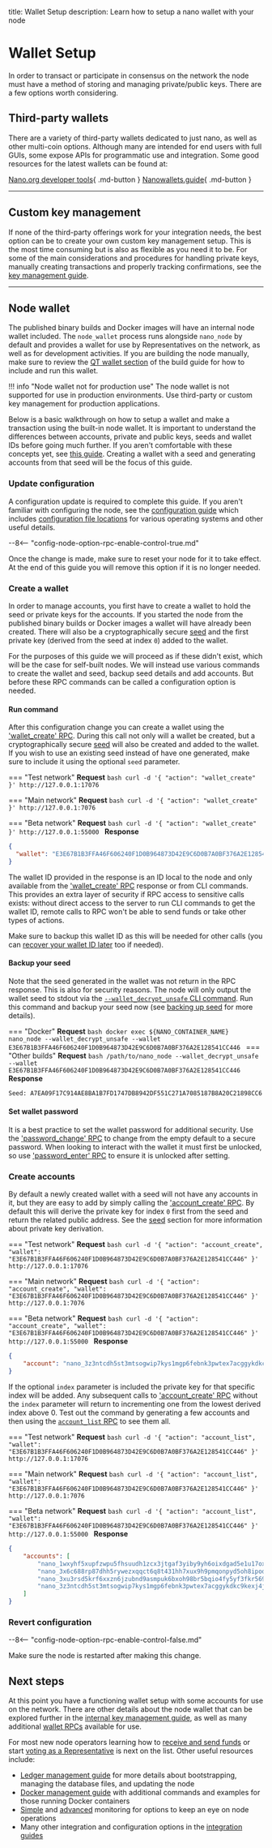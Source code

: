 title: Wallet Setup
description: Learn how to setup a nano wallet with your node

# Wallet Setup

In order to transact or participate in consensus on the network the node must have a method of storing and managing private/public keys. There are a few options worth considering.

## Third-party wallets

There are a variety of third-party wallets dedicated to just nano, as well as other multi-coin options. Although many are intended for end users with full GUIs, some expose APIs for programmatic use and integration. Some good resources for the latest wallets can be found at:

[Nano.org developer tools](https://nano.org/tools#wallets){ .md-button } [Nanowallets.guide](https://nanowallets.guide/){ .md-button }

---

## Custom key management

If none of the third-party offerings work for your integration needs, the best option can be to create your own custom key management setup. This is the most time consuming but is also as flexible as you need it to be. For some of the main considerations and procedures for handling private keys, manually creating transactions and properly tracking confirmations, see the [key management guide](../integration-guides/key-management.md).

---

## Node wallet

The published binary builds and Docker images will have an internal node wallet included. The `node_wallet` process runs alongside `nano_node` by default and provides a wallet for use by Representatives on the network, as well as for development activities. If you are building the node manually, make sure to review the [QT wallet section](../integration-guides/build-options.md#qt-wallet) of the build guide for how to include and run this wallet.

!!! info "Node wallet not for production use"
	The node wallet is not supported for use in production environments. Use third-party or custom key management for production applications.

Below is a basic walkthrough on how to setup a wallet and make a transaction using the built-in node wallet. It is important to understand the differences between accounts, private and public keys, seeds and wallet IDs before going much further. If you aren't comfortable with these concepts yet, see [this guide](https://docs.nano.org/integration-guides/the-basics/#account-key-seed-and-wallet-ids). Creating a wallet with a seed and generating accounts from that seed will be the focus of this guide.

### Update configuration

A configuration update is required to complete this guide. If you aren't familiar with configuring the node, see the [configuration guide](../running-a-node/configuration.md) which includes [configuration file locations](../running-a-node/configuration.md#configuration-file-locations) for various operating systems and other useful details.

--8<-- "config-node-option-rpc-enable-control-true.md"

Once the change is made, make sure to reset your node for it to take effect. At the end of this guide you will remove this option if it is no longer needed.

### Create a wallet

In order to manage accounts, you first have to create a wallet to hold the seed or private keys for the accounts. If you started the node from the published binary builds or Docker images a wallet will have already been created. There will also be a cryptographically secure [seed](../integration-guides/the-basics.md#seed) and the first private key (derived from the seed at index `0`) added to the wallet.

For the purposes of this guide we will proceed as if these didn't exist, which will be the case for self-built nodes. We will instead use various commands to create the wallet and seed, backup seed details and add accounts. But before these RPC commands can be called a configuration option is needed.

#### Run command

After this configuration change you can create a wallet using the ['wallet_create' RPC](../commands/rpc-protocol.md#wallet-create). During this call not only will a wallet be created, but a cryptographically secure [seed](../integration-guides/the-basics.md#seed) will also be created and added to the wallet. If you wish to use an existing seed instead of have one generated, make sure to include it using the optional `seed` parameter.

=== "Test network"
	**Request**
	```bash
	curl -d '{
	  "action": "wallet_create"
	}' http://127.0.0.1:17076
	```

=== "Main network"
	**Request**
	```bash
	curl -d '{
	  "action": "wallet_create"
	}' http://127.0.0.1:7076
	```

=== "Beta network"
	**Request**
	```bash
	curl -d '{
	  "action": "wallet_create"
	}' http://127.0.0.1:55000
	```
**Response**
```json
{ 
  "wallet": "E3E67B1B3FFA46F606240F1D0B964873D42E9C6D0B7A0BF376A2E128541CC446"
}
```

The wallet ID provided in the response is an ID local to the node and only available from the ['wallet_create' RPC](../commands/rpc-protocol.md#wallet-create) response or from CLI commands. This provides an extra layer of security if RPC access to sensitive calls exists: without direct access to the server to run CLI commands to get the wallet ID, remote calls to RPC won't be able to send funds or take other types of actions. 

Make sure to backup this wallet ID as this will be needed for other calls (you can [recover your wallet ID later](../integration-guides/key-management.md#recovering-wallet_id) too if needed).

#### Backup your seed

Note that the seed generated in the wallet was not return in the RPC response. This is also for security reasons. The node will only output the wallet seed to stdout via the [`--wallet_decrypt_unsafe` CLI command](../commands/command-line-interface/#-wallet_decrypt_unsafe-walletwallet-passwordpassword). Run this command and backup your seed now (see [backing up seed](../integration-guides/key-management.md#backing-up-seed) for more details).

=== "Docker"
	**Request**
	```bash
	docker exec ${NANO_CONTAINER_NAME} nano_node --wallet_decrypt_unsafe --wallet E3E67B1B3FFA46F606240F1D0B964873D42E9C6D0B7A0BF376A2E128541CC446
	```
=== "Other builds"
	**Request**
	```bash
	/path/to/nano_node --wallet_decrypt_unsafe --wallet E3E67B1B3FFA46F606240F1D0B964873D42E9C6D0B7A0BF376A2E128541CC446
	```
**Response**
```bash
Seed: A7EA09F17C914AE8BA1B7FD1747DB8942DF551C271A7085187B8A20C21898CC6
```

#### Set wallet password

It is a best practice to set the wallet password for additional security. Use the ['password_change' RPC](../commands/rpc-protocol.md#password_change) to change from the empty default to a secure password. When looking to interact with the wallet it must first be unlocked, so use ['password_enter' RPC](/commands/rpc-protocol.md#password_enter) to ensure it is unlocked after setting.

### Create accounts

By default a newly created wallet with a seed will not have any accounts in it, but they are easy to add by simply calling the ['account_create' RPC](../commands/rpc-protocol.md#account-create). By default this will derive the private key for index `0` first from the seed and return the related public address. See the [seed](../integration-guides/the-basics.md#seed) section for more information about private key derivation.


=== "Test network"
	**Request**
	```bash
	curl -d '{
	  "action": "account_create",
	  "wallet": "E3E67B1B3FFA46F606240F1D0B964873D42E9C6D0B7A0BF376A2E128541CC446"
	}' http://127.0.0.1:17076
	```

=== "Main network"
	**Request**
	```bash
	curl -d '{
	  "action": "account_create",
	  "wallet": "E3E67B1B3FFA46F606240F1D0B964873D42E9C6D0B7A0BF376A2E128541CC446"
	}' http://127.0.0.1:7076
	```

=== "Beta network"
	**Request**
	```bash
	curl -d '{
	  "action": "account_create",
	  "wallet": "E3E67B1B3FFA46F606240F1D0B964873D42E9C6D0B7A0BF376A2E128541CC446"
	}' http://127.0.0.1:55000
	```
**Response**
```json
{
    "account": "nano_3z3ntcdh5st3mtsogwip7kys1mgp6febnk3pwtex7acggykdkc9kexj4j87b"
}
```


If the optional `index` parameter is included the private key for that specific index will be added. Any subsequent calls to ['account_create' RPC](../commands/rpc-protocol.md#account-create) without the `index` parameter will return to incrementing one from the lowest derived index above 0. Test out the command by generating a few accounts and then using the [`account_list` RPC](../commands/rpc-protocol.md#account_list) to see them all.

=== "Test network"
	**Request**
	```bash
	curl -d '{
	  "action": "account_list",
	  "wallet": "E3E67B1B3FFA46F606240F1D0B964873D42E9C6D0B7A0BF376A2E128541CC446"
	}' http://127.0.0.1:17076
	```

=== "Main network"
	**Request**
	```bash
	curl -d '{
	  "action": "account_list",
	  "wallet": "E3E67B1B3FFA46F606240F1D0B964873D42E9C6D0B7A0BF376A2E128541CC446"
	}' http://127.0.0.1:7076
	```

=== "Beta network"
	**Request**
	```bash
	curl -d '{
	  "action": "account_list",
	  "wallet": "E3E67B1B3FFA46F606240F1D0B964873D42E9C6D0B7A0BF376A2E128541CC446"
	}' http://127.0.0.1:55000
	```
**Response**
```json
{
    "accounts": [
        "nano_1wxyhf5xupfzwpu5fhsuudh1zcx3jtgaf3yiby9yh6oixdgad5e1u17oxaof",
        "nano_3x6c688rp87dhh5rywezxqqct6q8t431hh7xux9h9pmqonpyd5oh8ipod7df",
        "nano_3xu3rsd5krf6xxzn6jzubnd9asmpuk6bxoh98br5bqio4fy5yf3fkr5697gb",
        "nano_3z3ntcdh5st3mtsogwip7kys1mgp6febnk3pwtex7acggykdkc9kexj4j87b"
    ]
}
```

### Revert configuration

--8<-- "config-node-option-rpc-enable-control-false.md"

Make sure the node is restarted after making this change.

## Next steps

At this point you have a functioning wallet setup with some accounts for use on the network. There are other details about the node wallet that can be explored further in the [internal key management guide](../integration-guides/key-management.md#internal-management), as well as many additional [wallet RPCs](../commands/rpc-protocol.md#wallet-rpcs) available for use.

For most new node operators learning how to [receive and send funds](../integration-guides/key-management.md#receiving-funds) or start [voting as a Representative](voting-as-a-representative.md) is next on the list. Other useful resources include:

- [Ledger management guide](ledger-management.md) for more details about bootstrapping, managing the database files, and updating the node
- [Docker management guide](docker-management.md) with additional commands and examples for those running Docker containers
- [Simple](voting-as-a-representative.md#setup-monitoring) and [advanced](advanced-monitoring.md) monitoring for options to keep an eye on node operations
- Many other integration and configuration options in the [integration guides](https://docs.nano.org/integration-guides/the-basics/)
